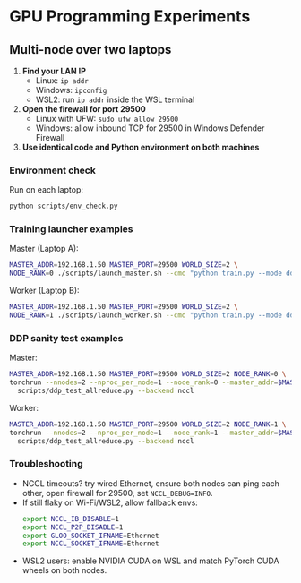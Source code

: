# GPU Programming Experiments

## Multi-node over two laptops

1. **Find your LAN IP**
   - Linux: `ip addr`
   - Windows: `ipconfig`
   - WSL2: run `ip addr` inside the WSL terminal
2. **Open the firewall for port 29500**
   - Linux with UFW: `sudo ufw allow 29500`
   - Windows: allow inbound TCP for 29500 in Windows Defender Firewall
3. **Use identical code and Python environment on both machines**

### Environment check
Run on each laptop:

```bash
python scripts/env_check.py
```

### Training launcher examples
Master (Laptop A):

```bash
MASTER_ADDR=192.168.1.50 MASTER_PORT=29500 WORLD_SIZE=2 \
NODE_RANK=0 ./scripts/launch_master.sh --cmd "python train.py --mode ddp --devices 1 --config configs/tiny.yaml --mixed_precision fp16 --gradient_checkpointing --max_steps 200"
```

Worker (Laptop B):

```bash
MASTER_ADDR=192.168.1.50 MASTER_PORT=29500 WORLD_SIZE=2 \
NODE_RANK=1 ./scripts/launch_worker.sh --cmd "python train.py --mode ddp --devices 1 --config configs/tiny.yaml --mixed_precision fp16 --gradient_checkpointing --max_steps 200"
```

### DDP sanity test examples
Master:

```bash
MASTER_ADDR=192.168.1.50 MASTER_PORT=29500 WORLD_SIZE=2 NODE_RANK=0 \
torchrun --nnodes=2 --nproc_per_node=1 --node_rank=0 --master_addr=$MASTER_ADDR --master_port=$MASTER_PORT \
  scripts/ddp_test_allreduce.py --backend nccl
```

Worker:

```bash
MASTER_ADDR=192.168.1.50 MASTER_PORT=29500 WORLD_SIZE=2 NODE_RANK=1 \
torchrun --nnodes=2 --nproc_per_node=1 --node_rank=1 --master_addr=$MASTER_ADDR --master_port=$MASTER_PORT \
  scripts/ddp_test_allreduce.py --backend nccl
```

### Troubleshooting
- NCCL timeouts? try wired Ethernet, ensure both nodes can ping each other, open firewall for 29500, set `NCCL_DEBUG=INFO`.
- If still flaky on Wi-Fi/WSL2, allow fallback envs:
  ```bash
  export NCCL_IB_DISABLE=1
  export NCCL_P2P_DISABLE=1
  export GLOO_SOCKET_IFNAME=Ethernet
  export NCCL_SOCKET_IFNAME=Ethernet
  ```
- WSL2 users: enable NVIDIA CUDA on WSL and match PyTorch CUDA wheels on both nodes.

